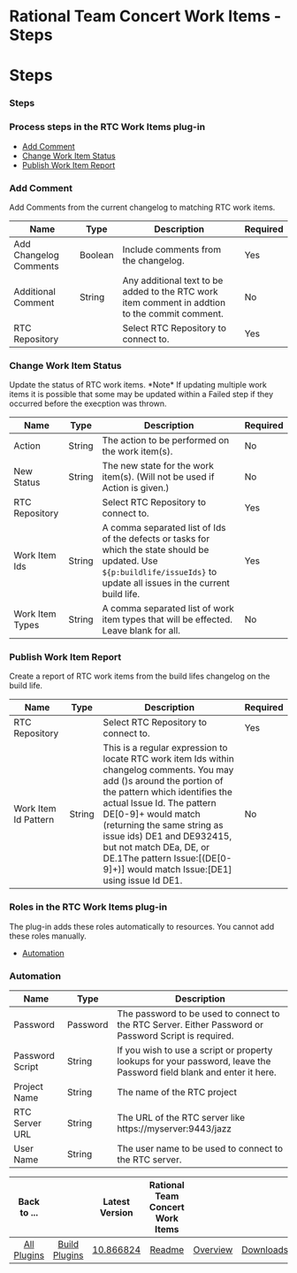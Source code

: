 
Rational Team Concert Work Items - Steps
========================================

# Steps


### Steps




### Process steps in the RTC Work Items plug-in

* [Add Comment](#add_comment)
* [Change Work Item Status](#change_work_item_status)
* [Publish Work Item Report](#publish_work_item_report)


### Add Comment

Add Comments from the current changelog to matching RTC work items.


| Name | Type | Description                                                                                                          | Required |
| ---- | ---- | -------------------------------------------------------------------------------------------------------------------- | -------- |
| Add Changelog Comments | Boolean | Include comments from the changelog. | Yes |
| Additional Comment | String | Any additional text to be added to the RTC work item comment in addtion to the commit comment. | No |
| RTC Repository |  | Select RTC Repository to connect to. | Yes |

### Change Work Item Status

Update the status of RTC work items. \*Note\* If updating multiple work items it is possible that some may be updated within a Failed step if they occurred before the execption was thrown.



| Name | Type | Description                                                                                                          | Required |
| ---- | ---- | -------------------------------------------------------------------------------------------------------------------- | -------- |
| Action | String | The action to be performed on the work item(s). | No |
| New Status | String | The new state for the work item(s). (Will not be used if Action is given.) | No |
| RTC Repository |  | Select RTC Repository to connect to. | Yes |
| Work Item Ids | String | A comma separated list of Ids of the defects or tasks for which the state should be updated. Use ``${p:buildlife/issueIds}`` to update all issues in the current build life. | Yes |
| Work Item Types | String | A comma separated list of work item types that will be effected. Leave blank for all. | No |

### Publish Work Item Report

Create a report of RTC work items from the build lifes changelog on the build life.


| Name | Type | Description                                                                                                          | Required |
| ---- | ---- | -------------------------------------------------------------------------------------------------------------------- | -------- |
| RTC Repository |  | Select RTC Repository to connect to. | Yes |
| Work Item Id Pattern | String | This is a regular expression to locate RTC work item Ids within changelog comments. You may add ()s around the portion of the pattern which identifies the actual Issue Id. The pattern DE[0-9]+ would match (returning the same string as issue ids) DE1 and DE932415, but not match DEa, DE, or DE.1The pattern Issue:\[(DE[0-9]+)\] would match Issue:[DE1] using issue Id DE1. | No |


### Roles in the RTC Work Items plug-in

The plug-in adds these roles automatically to resources. You cannot add these roles manually.


* [Automation](#automation_role)


### Automation


| Name | Type | Description |
| --- | --- | --- |
| Password | Password | The password to be used to connect to the RTC Server. Either Password or Password Script is required. |
| Password Script | String | If you wish to use a script or property lookups for your password, leave the Password field blank and enter it here. |
| Project Name | String | The name of the RTC project |
| RTC Server URL | String | The URL of the RTC server like https://myserver:9443/jazz |
| User Name | String | The user name to be used to connect to the RTC server. |



|Back to ...||Latest Version|Rational Team Concert Work Items |||
| :---: | :---: | :---: | :---: | :---: | :---: |
|[All Plugins](../../index.md)|[Build Plugins](../README.md)|[10.866824](https://raw.githubusercontent.com/UrbanCode/IBM-UCB-PLUGINS/main/files/RTCWorkItems/RTC-WorkItems-10.866824.zip)|[Readme](README.md)|[Overview](overview.md)|[Downloads](downloads.md)|
